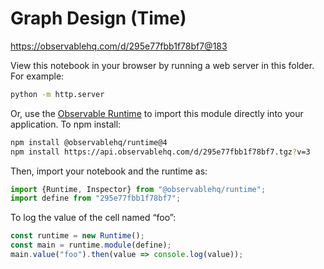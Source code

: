 # Graph Design (Time)

https://observablehq.com/d/295e77fbb1f78bf7@183

View this notebook in your browser by running a web server in this folder. For
example:

~~~sh
python -m http.server
~~~

Or, use the [Observable Runtime](https://github.com/observablehq/runtime) to
import this module directly into your application. To npm install:

~~~sh
npm install @observablehq/runtime@4
npm install https://api.observablehq.com/d/295e77fbb1f78bf7.tgz?v=3
~~~

Then, import your notebook and the runtime as:

~~~js
import {Runtime, Inspector} from "@observablehq/runtime";
import define from "295e77fbb1f78bf7";
~~~

To log the value of the cell named “foo”:

~~~js
const runtime = new Runtime();
const main = runtime.module(define);
main.value("foo").then(value => console.log(value));
~~~
